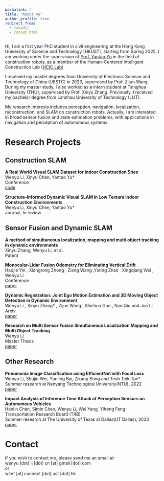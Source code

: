 ```yaml
---
permalink: /
title: "About me"
author_profile: true
redirect_from: 
  - /about/
  - /about.html
---
```


Hi, I am a first year PhD student in civil engineering at the Hong Kong University of Science and Technology (HKUST), starting from Spring 2025. I am working under the supervision of [Prof. Yantao Yu](https://ce.hkust.edu.hk/people/yantao-yu-yuyantao) in the field of construction robots, as a member of the Human-Centered Intelligent Construction Lab ([HCIC Lab](https://yantaolab.github.io/)).

I received my master degrees from University of Electronic Science and Technology of China (UESTC) in 2023, supervised by Prof. Zijun Wang. During my master study, I also worked as a intern student at Tsinghua University (THU),  supervised by Prof. Xinyu Zhang. Previously, I received my bachelor degree from Lanzhou University of Technology (LUT).

My research interests includes perception, navigation, localization, reconstruction, and SLAM on construction robots. Actually, I am interested in broad sensor fusion and state estimation problems, with applications in navigation and perception of autonomous systems. 
<!-- Previously, I worked as a Research Assistant at HKUST. During this period, I conducted research on developing visual SLAM algorithms in dynamic construction environments. -->
<!-- Specifically, I started to research SLAM in my master study, focusing on multi object tracking and SLAM, where them can be regarded as a joint state estimation problem in dynamic environments. -->
<!-- I am also interested in new sensors, like solid state lidar, infrared camera, 4D radar and event camera. -->
 
Research Projects
======

Construction SLAM
------

**A Real World Visual SLAM Dataset for Indoor Construction Sites**  
Wenyu Li, Xinyu Chen, Yantao Yu*  
Conference  
[code](https://github.com/WenyuLWY/HCIC-Construction-VSLAM-Dataset)

**Structure-Informed Dynamic Visual SLAM in Low Texture Indoor Construction Environments**  
Wenyu Li, Xinyu Chen, Yantao Yu*  
Journal, In review  

Sensor Fusion and Dynamic SLAM
------
**A method of simultaneous localization, mapping and multi object tracking in dynamic environments**  
Xinyu Zhang, Wenyu Li, et al.  
Patent  

**Monocular-Lidar Fusion Odometry for Eliminating Vertical Drift**  
Haojie Yin , Xiangrong Zhong , Ziang Wang ,Yuting Zhao , Xingqiang Wei , Wenyu Li  
Conference  
[paper](https://ieeexplore.ieee.org/abstract/document/10275244)

**Dynamic Registration: Joint Ego Motion Estimation and 3D Moving Object Detection in Dynamic Environment**  
Wenyu Li , Xinyu Zhang* , Zijun Wang , Shichun Guo , Nan Qiu and Jun Li  
Arxiv  
[paper](https://arxiv.org/abs/2204.12769)

**Research on Multi Sensor Fusion Simultaneous Localization Mapping and Multi Object Tracking**  
Wenyu Li  
Master Thesis  
[paper](http://WenyuLWY.github.io/files/thesis.pdf)


Other Research
------

**Pneumonia Image Classification using EfficientNet with Focal Loss**  
Wenyu Li, Shujin Wei, Yunling Bai, Zikang Song and Teoh Teik Toe*  
Summer research at Nanyang Technological University(NTU), 2022  
[paper](http://WenyuLWY.github.io/files/ICITBE.pdf)


**Impact Analysis of Inference Time Attack of Perception Sensors on Autonomous Vehicles**  
Hanlin Chen, Simin Chen, Wenyu Li, Wei Yang, Yiheng Feng  
Transportation Research Board (TRB)  
Summer research at The University of Texas at Dallas(UT Dallas), 2023  
[paper](http://WenyuLWY.github.io/files/TRB.pdf)

Contact
======
If you wish to contact me, please send me an email at:  
wenyu [dot] li [dot] cn [at] gmail [dot] com  
or  
wlief [at] connect [dot] ust [dot] hk
